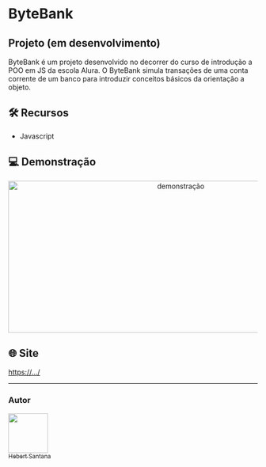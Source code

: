 # ByteBank
## Projeto (em desenvolvimento)

ByteBank é um projeto desenvolvido no decorrer do curso de introdução a POO em JS da escola Alura. O ByteBank simula transações de uma conta corrente de um banco para introduzir conceitos básicos da orientação a objeto.

## 🛠️ Recursos

* Javascript

## 💻 Demonstração
 <p align="center">
 <img align="center" width="681" height="307" alt="demonstração" src="./assets/img/" />
 </p>


## 🌐 Site

<https://.../>

<hr>

### Autor
[<img src="https://avatars.githubusercontent.com/u/102166830?v=4" width=80><br><sub>Hebert Santana</sub>](https://github.com/hebert-santana)








